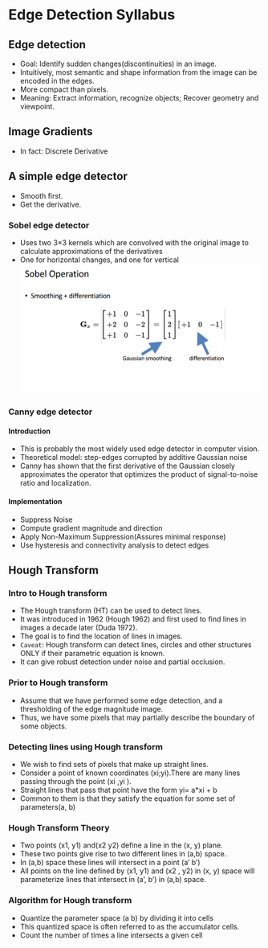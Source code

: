 # Edge Detection Syllabus
## Edge detection
- Goal: Identify sudden changes(discontinuities) in an image.
- Intuitively, most semantic and shape information from the image can be encoded in the edges.
- More compact than pixels.
- Meaning: Extract information, recognize objects; Recover geometry and viewpoint.


## Image Gradients
- In fact: Discrete Derivative

## A simple edge detector
- Smooth first.
- Get the derivative.
### Sobel edge detector
- Uses two 3×3 kernels which are convolved with the original image to calculate approximations of the derivatives
- One for horizontal changes, and one for vertical
![sobel](https://github.com/yinyuecheng1/Computer_Vision_Foundation/raw/master/Edge_detection/snapshot/sobel.png)
### Canny edge detector
#### Introduction
- This is probably the most widely used edge detector in computer vision.
- Theoretical model: step-edges corrupted by additive Gaussian noise
- Canny has shown that the first derivative of the Gaussian closely approximates the operator that optimizes the product of signal-to-noise ratio and localization.
#### Implementation
- Suppress Noise
- Compute gradient magnitude and direction
- Apply Non-Maximum Suppression(Assures minimal response)
- Use hysteresis and connectivity analysis to detect edges
## Hough Transform
### Intro to Hough transform
- The Hough transform (HT) can be used to detect lines.
- It was introduced in 1962 (Hough 1962) and first used to find lines in images a decade later (Duda 1972).
- The goal is to find the location of lines in images.
- `Caveat`: Hough transform can detect lines, circles and other structures ONLY if their parametric equation is known.
- It can give robust detection under noise and partial occlusion.
### Prior to Hough transform
- Assume that we have performed some edge detection, and a thresholding of the edge magnitude image.
- Thus, we have some pixels that may partially describe the boundary of some objects.

### Detecting lines using Hough transform
- We wish to find sets of pixels that make up straight lines.
- Consider a point of known coordinates (xi;yi).There are many lines passing through the point (xi ,yi ).
- Straight lines that pass that point have the form yi= a*xi + b
- Common to them is that they satisfy the equation for some set of parameters(a, b)

### Hough Transform Theory
- Two points (x1, y1) and(x2 y2) define a line in the (x, y) plane.
- These two points give rise to two different lines in (a,b) space.
- In (a,b) space these lines will intersect in a point (a’ b’)
- All points on the line defined by (x1, y1) and (x2 , y2) in (x, y) space will parameterize lines that intersect in (a’, b’) in (a,b) space.

### Algorithm for Hough transform
- Quantize the parameter space (a b) by dividing it into cells
- This quantized space is often referred to as the accumulator cells.
- Count the number of times a line intersects a given cell
